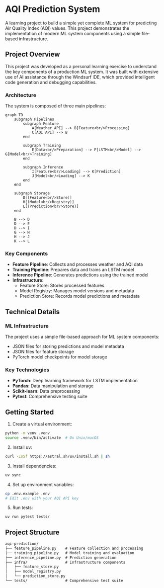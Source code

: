 # AQI Prediction System

A learning project to build a simple yet complete ML system for predicting Air Quality Index (AQI) values. This project demonstrates the implementation of modern ML system components using a simple file-based infrastructure.

## Project Overview

This project was developed as a personal learning exercise to understand the key components of a production ML system. It was built with extensive use of AI assistance through the Windsurf IDE, which provided intelligent code generation and debugging capabilities.

### Architecture

The system is composed of three main pipelines:

```mermaid
graph TD
    subgraph Pipelines
        subgraph Feature
            A[Weather API] --> B[Feature<br/>Processing]
            C[AQI API] --> B
        end
        
        subgraph Training
            E[Data<br/>Preparation] --> F[LSTM<br/>Model] --> G[Model<br/>Training]
        end
        
        subgraph Inference
            I[Feature<br/>Loading] --> K[Prediction]
            J[Model<br/>Loading] --> K
        end
    end
    
    subgraph Storage
        D[(Feature<br/>Store)]
        H[(Model<br/>Registry)]
        L[(Prediction<br/>Store)]
    end
    
    B --> D
    D --> E
    D --> I
    G --> H
    H --> J
    K --> L
```

### Key Components

- **Feature Pipeline**: Collects and processes weather and AQI data
- **Training Pipeline**: Prepares data and trains an LSTM model
- **Inference Pipeline**: Generates predictions using the trained model
- **Infrastructure**:
  - Feature Store: Stores processed features
  - Model Registry: Manages model versions and metadata
  - Prediction Store: Records model predictions and metadata

## Technical Details

### ML Infrastructure
The project uses a simple file-based approach for ML system components:
- JSON files for storing predictions and model metadata
- JSON files for feature storage
- PyTorch model checkpoints for model storage

### Key Technologies
- **PyTorch**: Deep learning framework for LSTM implementation
- **Pandas**: Data manipulation and storage
- **Scikit-learn**: Data preprocessing
- **Pytest**: Comprehensive testing suite

## Getting Started

1. Create a virtual environment:
```bash
python -m venv .venv
source .venv/bin/activate  # On Unix/macOS
```

2. Install uv:
```bash
curl -LsSf https://astral.sh/uv/install.sh | sh
```

3. Install dependencies:
```bash
uv sync
```

4. Set up environment variables:
```bash
cp .env.example .env
# Edit .env with your AQI API key
```

5. Run tests:
```bash
uv run pytest tests/
```

## Project Structure
```markdown
aqi-prediction/
├── feature_pipeline.py    # Feature collection and processing
├── training_pipeline.py   # Model training and evaluation
├── inference_pipeline.py  # Prediction generation
├── infra/                 # Infrastructure components
│   ├── feature_store.py
│   ├── model_registry.py
│   └── prediction_store.py
└── tests/                 # Comprehensive test suite

